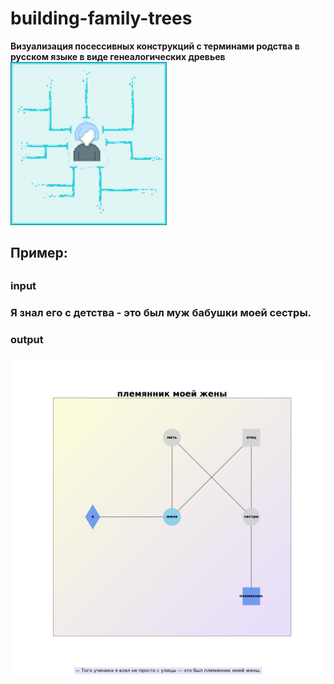 # building-family-trees
<b>Визуализация посессивных конструкций с терминами родства в русском языке в виде генеалогических древьев<b/>
<img src="https://github.com/Magic-near/building-family-trees/blob/master/logo.jpg" width="250"/>
<h2>Пример:<h2/>
<h3>input<h3/>
<p>Я знал его с детства - это был муж бабушки моей сестры.<p/>
<h3>output<h3/>
<img src="https://github.com/Magic-near/building-family-trees/blob/master/graph.png" width='800'/>
